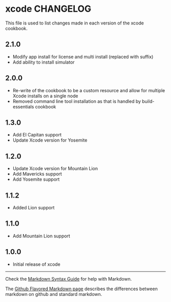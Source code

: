 xcode CHANGELOG
===============

This file is used to list changes made in each version of the xcode cookbook.

2.1.0
-----

- Modify app install for license and multi install (replaced with suffix)
- Add ability to install simulator

2.0.0
-----

- Re-write of the cookbook to be a custom resource and allow for multiple Xcode installs on a single node
- Removed command line tool installation as that is handled by build-essentials cookbook

1.3.0
-----

- Add El Capitan support
- Update Xcode version for Yosemite

1.2.0
-----

- Update Xcode version for Mountain Lion
- Add Mavericks support
- Add Yosemite support

1.1.2
-----

- Added Lion support

1.1.0
-----

- Add Mountain Lion support

1.0.0
-----
- Initial release of xcode

- - -
Check the [Markdown Syntax Guide](http://daringfireball.net/projects/markdown/syntax) for help with Markdown.

The [Github Flavored Markdown page](http://github.github.com/github-flavored-markdown/) describes the differences between markdown on github and standard markdown.
